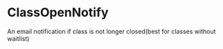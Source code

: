 # ClassOpenNotify
An email notification if class is not longer closed(best for classes without waitlist)
